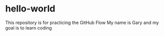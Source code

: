 # hello-world
This repository is for practicing the GitHub Flow
My name is Gary and my goal is to learn coding
